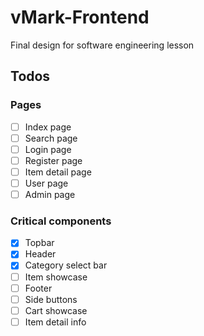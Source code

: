 # vMark-Frontend

Final design for software engineering lesson

## Todos

### Pages

- [ ] Index page
- [ ] Search page
- [ ] Login page
- [ ] Register page
- [ ] Item detail page
- [ ] User page
- [ ] Admin page

### Critical components

- [x] Topbar
- [x] Header
- [x] Category select bar
- [ ] Item showcase
- [ ] Footer
- [ ] Side buttons
- [ ] Cart showcase
- [ ] Item detail info

